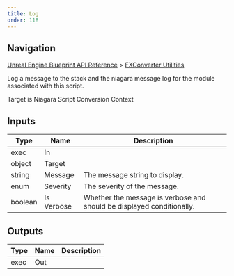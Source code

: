 ```yaml
---
title: Log
order: 118
---
```

## Navigation

[Unreal Engine Blueprint API Reference](https://dev.epicgames.com/documentation/en-us/unreal-engine/BlueprintAPI) > [FXConverter Utilities](https://dev.epicgames.com/documentation/en-us/unreal-engine/BlueprintAPI/FXConverterUtilities)

Log a message to the stack and the niagara message log for the module associated with this script.

Target is Niagara Script Conversion Context

## Inputs

| Type | Name | Description |
| --- | --- | --- |
| exec | In |  |
| object | Target |  |
| string | Message | The message string to display. |
| enum | Severity | The severity of the message. |
| boolean | Is Verbose | Whether the message is verbose and should be displayed conditionally. |

## Outputs

| Type | Name | Description |
| --- | --- | --- |
| exec | Out |  |
